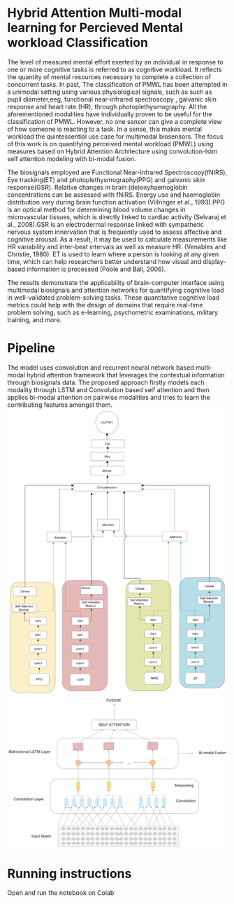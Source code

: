 # Hybrid Attention Multi-modal learning for Percieved Mental workload Classification
The level of measured mental effort exerted by an individual in response to one or more cognitive tasks is referred to as cognitive workload. It reflects the quantity of mental resources necessary to complete a collection of concurrent tasks.
In past, The classification of PMWL has been attempted in a unimodal setting using various physiological signals, such as such as pupil diameter,eeg, functional near-infrared spectroscopy , galvanic skin response  and heart rate (HR), through photoplethysmography. All the aforementioned modalities have individually proven to be useful for the classification of PMWL. However,  no one sensor can give a complete view of how someone is reacting to a task. In a sense, this makes mental workload the quintessential use case for multimodal biosensors. The focus of this work is on quantifying perceived mental workload (PMWL) using measures based on Hybrid Attention Architecture using convolution-lstm self attention modeling with bi-modal fusion.

The biosignals employed are Functional Near-Infrared Spectroscopy(fNIRS), Eye tracking(ET) and photoplethysmography(PPG) and galvanic skin response(GSR). Relative changes in brain (de)oxyhaemoglobin concentrations can be assessed with fNIRS. Energy use and haemoglobin distribution vary during brain function activation (Villringer et al., 1993).PPG is an optical method for determining blood volume changes in microvascular tissues, which is directly linked to cardiac activity (Selvaraj et al., 2008).GSR is an electrodermal response linked with sympathetic nervous system innervation that is frequently used to assess affective and cognitive arousal. As a result, it may be used to calculate measurements like HR variability and inter-beat intervals as well as measure HR. (Venables and Christie, 1980). ET is used to learn where a person is looking at any given time, which can help researchers better understand how visual and display-based information is processed (Poole and Ball, 2006). 
 

The results demonstrate the applicability of brain-computer interface using multimodal biosignals  and  attention networks for quantifying cognitive load in well-validated problem-solving tasks. These quantitative cognitive load metrics could help with the design of domains that require real-time problem solving, such as e-learning, psychometric examinations, military training, and more.

# Pipeline

The model uses convolution and recurrent neural network based multi-modal hybrid attention framework that leverages the contextual information through biosignals data. The proposed approach firstly models each modality through LSTM and Convolution based self attention and then applies bi-modal attention on pairwise modalities and tries to learn the contributing features amongst them.
![alt.text](Model.jpg)
![alt.text](Base.jpg)
# Running instructions


Open and run the notebook on Colab

